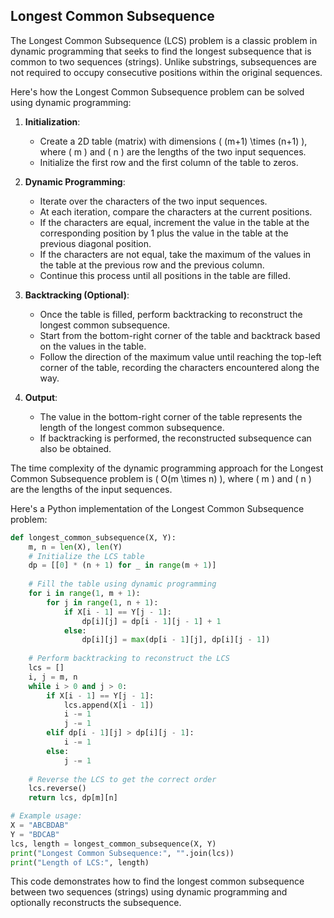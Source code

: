 ## Longest Common Subsequence

The Longest Common Subsequence (LCS) problem is a classic problem in dynamic programming that seeks to find the longest subsequence that is common to two sequences (strings). Unlike substrings, subsequences are not required to occupy consecutive positions within the original sequences.

Here's how the Longest Common Subsequence problem can be solved using dynamic programming:

1. **Initialization**:
   - Create a 2D table (matrix) with dimensions \( (m+1) \times (n+1) \), where \( m \) and \( n \) are the lengths of the two input sequences.
   - Initialize the first row and the first column of the table to zeros.

2. **Dynamic Programming**:
   - Iterate over the characters of the two input sequences.
   - At each iteration, compare the characters at the current positions.
   - If the characters are equal, increment the value in the table at the corresponding position by 1 plus the value in the table at the previous diagonal position.
   - If the characters are not equal, take the maximum of the values in the table at the previous row and the previous column.
   - Continue this process until all positions in the table are filled.

3. **Backtracking (Optional)**:
   - Once the table is filled, perform backtracking to reconstruct the longest common subsequence.
   - Start from the bottom-right corner of the table and backtrack based on the values in the table.
   - Follow the direction of the maximum value until reaching the top-left corner of the table, recording the characters encountered along the way.

4. **Output**:
   - The value in the bottom-right corner of the table represents the length of the longest common subsequence.
   - If backtracking is performed, the reconstructed subsequence can also be obtained.

The time complexity of the dynamic programming approach for the Longest Common Subsequence problem is \( O(m \times n) \), where \( m \) and \( n \) are the lengths of the input sequences.

Here's a Python implementation of the Longest Common Subsequence problem:

```python
def longest_common_subsequence(X, Y):
    m, n = len(X), len(Y)
    # Initialize the LCS table
    dp = [[0] * (n + 1) for _ in range(m + 1)]
    
    # Fill the table using dynamic programming
    for i in range(1, m + 1):
        for j in range(1, n + 1):
            if X[i - 1] == Y[j - 1]:
                dp[i][j] = dp[i - 1][j - 1] + 1
            else:
                dp[i][j] = max(dp[i - 1][j], dp[i][j - 1])
    
    # Perform backtracking to reconstruct the LCS
    lcs = []
    i, j = m, n
    while i > 0 and j > 0:
        if X[i - 1] == Y[j - 1]:
            lcs.append(X[i - 1])
            i -= 1
            j -= 1
        elif dp[i - 1][j] > dp[i][j - 1]:
            i -= 1
        else:
            j -= 1
    
    # Reverse the LCS to get the correct order
    lcs.reverse()
    return lcs, dp[m][n]

# Example usage:
X = "ABCBDAB"
Y = "BDCAB"
lcs, length = longest_common_subsequence(X, Y)
print("Longest Common Subsequence:", "".join(lcs))
print("Length of LCS:", length)
```

This code demonstrates how to find the longest common subsequence between two sequences (strings) using dynamic programming and optionally reconstructs the subsequence.
